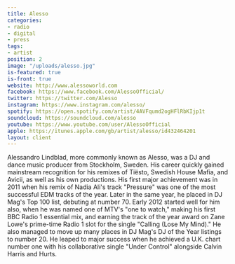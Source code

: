 ```yaml
---
title: Alesso
categories:
- radio
- digital
- press
tags:
- artist
position: 2
image: "/uploads/alesso.jpg"
is-featured: true
is-front: true
website: http://www.alessoworld.com
facebook: https://www.facebook.com/AlessoOfficial/
twitter: https://twitter.com/Alesso
instagram: https://www.instagram.com/alesso/
spotify: https://open.spotify.com/artist/4AVFqumd2ogHFlRbKIjp1t
soundcloud: https://soundcloud.com/alesso
youtube: https://www.youtube.com/user/AlessoOfficial
apple: https://itunes.apple.com/gb/artist/alesso/id432464201
layout: client
---
```


Alessandro Lindblad, more commonly known as Alesso, was a DJ and dance music producer from Stockholm, Sweden. His career quickly gained mainstream recognition for his remixes of Tiësto, Swedish House Mafia, and Avicii, as well as his own productions. His first major achievement was in 2011 when his remix of Nadia Ali's track "Pressure" was one of the most successful EDM tracks of the year. Later in the same year, he placed in DJ Mag's Top 100 list, debuting at number 70. Early 2012 started well for him also, when he was named one of MTV's "one to watch," making his first BBC Radio 1 essential mix, and earning the track of the year award on Zane Lowe's prime-time Radio 1 slot for the single "Calling (Lose My Mind)." He also managed to move up many places in DJ Mag's DJ of the Year listings to number 20. He leaped to major success when he achieved a U.K. chart number one with his collaborative single "Under Control" alongside Calvin Harris and Hurts.